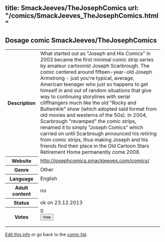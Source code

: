 title: SmackJeeves/TheJosephComics
url: "/comics/SmackJeeves_TheJosephComics.html"
---
Dosage comic SmackJeeves/TheJosephComics
-----------------------------------------

<p id="msg"></p>
<script type="text/javascript">
if (window.location.search === '?edit_info_mail=sent_ok') {
  var elem = document.getElementById("msg");
  elem.innerHTML = 'Edited information sucessfully sent for review, which is usually done daily. Thanks!';
  elem.className = 'ok';
}
</script>
<table class="comicinfo">
<tr>
<th>Description</th><td>What started out as &quot;Joseph and His Comics&quot; in 2003 became the first minimal comic strip series by amateur cartoonist Joseph Scarbrough. The comic centered around fifteen-year-old Joseph Armstrong - just you're typical, average, American teenager who just so happens to get himself in and out of random situations that give way to continuing storylines with serial cliffhangers much like the old &quot;Rocky and Bullwinkle&quot; show (which adopted said format from old movies and westerns of the 50s). In 2004, Scarbrough &quot;revamped&quot; the comic strips, renamed it to simply &quot;Joseph Comics&quot; which carried on until Scarbrough announced his retiring from comic strips, thus making Joseph and his friends find their place in the Old Cartoon Stars Retirement Home permanently come 2008.</td>
</tr>
<tr>
<th>Website</th><td><a href="http://josephcomics.smackjeeves.com/comics/">http://josephcomics.smackjeeves.com/comics/</a></td>
</tr>
<tr>
<th>Genre</th><td>Other</td>
</tr>
<tr>
<th>Language</th><td>English</td>
</tr>
<tr>
<th>Adult content</th><td>no</td>
</tr>
<tr>
<th>Status</th><td>ok on 23.12.2013</td>
</tr>
<tr>
<th>Votes</th><td>0
<form action="http://gaecounter.appspot.com/count/" method="POST">
<input name="name" type="hidden" value="SmackJeeves_TheJosephComics"/>
<input name="uid" type="hidden" id="voteuid" value=""/>
<input type="submit" value="Vote"/>
</form>
</td>
</tr>
</table>
<script type="text/javascript">
var ua = navigator.userAgent;
document.getElementById("voteuid").value = ua.replace(/[^a-zA-Z0-9\._:]/g , "_");;
</script>

[Edit this info](SmackJeeves_TheJosephComics_edit.html) or go back to the [comic list](../comic-index.html).
